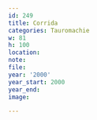```yaml
---
id: 249
title: Corrida
categories: Tauromachie
w: 81
h: 100
location:
note:
file:
year: '2000'
year_start: 2000
year_end:
image:

---
```

